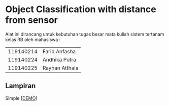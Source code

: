 # Object Classification with distance from sensor

Alat ini dirancang untuk kebutuhan tugas besar mata kuliah sistem tertanam kelas RB oleh mahasiswa :

|||
|-|-|
|119140214|Farid Anfasha|
|119140224|Andhika Putra|
|119140225|Rayhan Atthala|

## Lampiran
Simple 
[[DEMO]](https://youtu.be/UC5JMzlxtrA)
